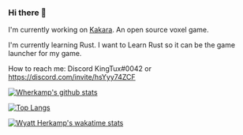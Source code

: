 ### Hi there 👋
I'm currently working on [Kakara](https://github.com/kakaragame). An open source voxel game. 

I'm currently learning Rust. I want to Learn Rust so it can be the game launcher for my game. 

How to reach me: Discord KingTux#0042 or https://discord.com/invite/hsYyy74ZCF 

[![Wherkamp's github stats](https://github-readme-stats.vercel.app/api?username=wherkamp)](https://github.com/anuraghazra/github-readme-stats)

[![Top Langs](https://github-readme-stats.vercel.app/api/top-langs/?username=wherkamp)](https://github.com/anuraghazra/github-readme-stats)

[![Wyatt Herkamp's wakatime stats](https://github-readme-stats.vercel.app/api/wakatime?username=wherkamp)](https://github.com/anuraghazra/github-readme-stats)
